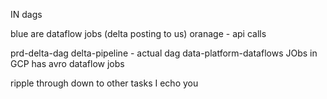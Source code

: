 IN dags 

blue are dataflow jobs  (delta posting to us)
oranage - api calls

prd-delta-dag
delta-pipeline - actual dag
data-platform-dataflows
JObs in GCP has avro dataflow jobs


ripple through down to other tasks
I echo you
